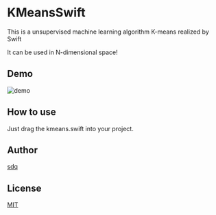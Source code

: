 # KMeansSwift

This is a unsupervised machine learning algorithm K-means realized by Swift

It can be used in N-dimensional space!

Demo
------
![demo](https://github.com/sdq/KMeansSwift/blob/master/demo.gif)

How to use
------
Just drag the kmeans.swift into your project.

Author
------
[sdq](http://shidanqing.net)


License
-------
[MIT](https://opensource.org/licenses/MIT)
